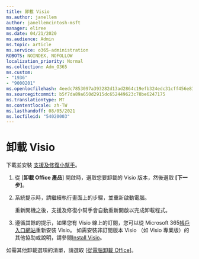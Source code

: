 ```yaml
---
title: 卸載 Visio
ms.author: janellem
author: janellemcintosh-msft
manager: eliree
ms.date: 04/21/2020
ms.audience: Admin
ms.topic: article
ms.service: o365-administration
ROBOTS: NOINDEX, NOFOLLOW
localization_priority: Normal
ms.collection: Adm_O365
ms.custom:
- "1936"
- "9000201"
ms.openlocfilehash: 4eedc7853097a393282d13ad2864c19efb324edc31cff456e815180133dd30f1
ms.sourcegitcommit: b5f7da89a650d2915dc652449623c78be6247175
ms.translationtype: MT
ms.contentlocale: zh-TW
ms.lasthandoff: 08/05/2021
ms.locfileid: "54020003"
---
```

# <a name="uninstall-visio"></a>卸載 Visio

下載並安裝 [支援及修復小幫手](https://aka.ms/SARA-OfficeUninstall-Alchemy)。
  
1. 從 [**卸載 Office 產品**] 開啟時，選取您要卸載的 Visio 版本，然後選取 **[下一步]**。 
    
2. 系統提示時，請繼續執行畫面上的步驟，並重新啟動電腦。
    
    重新開機之後，支援及修復小幫手會自動重新開啟以完成卸載程式。
    
3. 遵循其餘的提示，如果您有 Visio 線上的訂閱，您可以從 Microsoft 365[帳戶入口網站](https://portal.office.com/account#installs)重新安裝 Visio。 如需安裝非訂閱版本 Visio （如 Visio 專業版）的其他協助或說明，請參閱[Install Visio](https://support.office.com/article/f98f21e3-aa02-4827-9167-ddab5b025710?wt.mc_id=OfficeAdm_ClientDIA_Alchemy1936)。 
    
如需其他卸載選項的清單，請選取 [[從電腦卸載 Office](https://support.office.com/article/9dd49b83-264a-477a-8fcc-2fdf5dbf61d8?wt.mc_id=OfficeAdm_ClientDIA_Alchemy1936)]。
